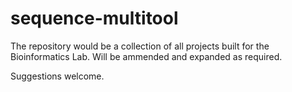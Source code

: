 # sequence-multitool

The repository would be a collection of all projects built for the Bioinformatics Lab.
Will be ammended and expanded as required.

Suggestions welcome.
